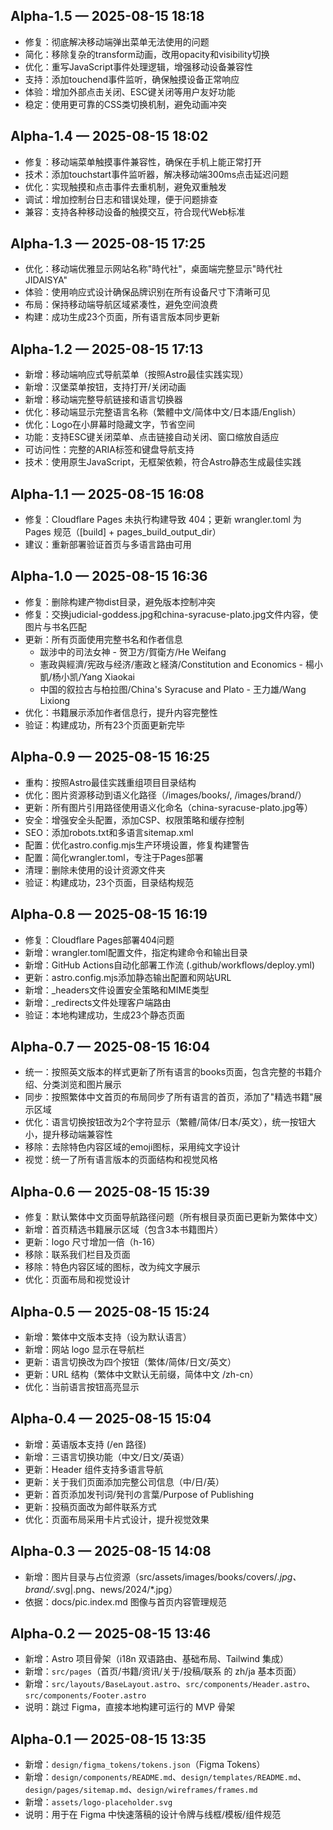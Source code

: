## Alpha-1.5 — 2025-08-15 18:18
- 修复：彻底解决移动端弹出菜单无法使用的问题
- 简化：移除复杂的transform动画，改用opacity和visibility切换
- 优化：重写JavaScript事件处理逻辑，增强移动设备兼容性
- 支持：添加touchend事件监听，确保触摸设备正常响应
- 体验：增加外部点击关闭、ESC键关闭等用户友好功能
- 稳定：使用更可靠的CSS类切换机制，避免动画冲突

## Alpha-1.4 — 2025-08-15 18:02
- 修复：移动端菜单触摸事件兼容性，确保在手机上能正常打开
- 技术：添加touchstart事件监听器，解决移动端300ms点击延迟问题
- 优化：实现触摸和点击事件去重机制，避免双重触发
- 调试：增加控制台日志和错误处理，便于问题排查
- 兼容：支持各种移动设备的触摸交互，符合现代Web标准

## Alpha-1.3 — 2025-08-15 17:25
- 优化：移动端优雅显示网站名称"時代社"，桌面端完整显示"時代社 JIDAISYA"
- 体验：使用响应式设计确保品牌识别在所有设备尺寸下清晰可见
- 布局：保持移动端导航区域紧凑性，避免空间浪费
- 构建：成功生成23个页面，所有语言版本同步更新

## Alpha-1.2 — 2025-08-15 17:13
- 新增：移动端响应式导航菜单（按照Astro最佳实践实现）
- 新增：汉堡菜单按钮，支持打开/关闭动画
- 新增：移动端完整导航链接和语言切换器
- 优化：移动端显示完整语言名称（繁體中文/简体中文/日本語/English）
- 优化：Logo在小屏幕时隐藏文字，节省空间
- 功能：支持ESC键关闭菜单、点击链接自动关闭、窗口缩放自适应
- 可访问性：完整的ARIA标签和键盘导航支持
- 技术：使用原生JavaScript，无框架依赖，符合Astro静态生成最佳实践

## Alpha-1.1 — 2025-08-15 16:08
- 修复：Cloudflare Pages 未执行构建导致 404；更新 wrangler.toml 为 Pages 规范（[build] + pages_build_output_dir）
- 建议：重新部署验证首页与多语言路由可用

## Alpha-1.0 — 2025-08-15 16:36
- 修复：删除构建产物dist目录，避免版本控制冲突
- 修复：交换judicial-goddess.jpg和china-syracuse-plato.jpg文件内容，使图片与书名匹配
- 更新：所有页面使用完整书名和作者信息
  - 跋涉中的司法女神 - 贺卫方/賀衛方/He Weifang
  - 憲政與經濟/宪政与经济/憲政と経済/Constitution and Economics - 楊小凱/杨小凯/Yang Xiaokai
  - 中国的叙拉古与柏拉图/China's Syracuse and Plato - 王力雄/Wang Lixiong
- 优化：书籍展示添加作者信息行，提升内容完整性
- 验证：构建成功，所有23个页面更新完毕

## Alpha-0.9 — 2025-08-15 16:25
- 重构：按照Astro最佳实践重组项目目录结构
- 优化：图片资源移动到语义化路径（/images/books/, /images/brand/）
- 更新：所有图片引用路径使用语义化命名（china-syracuse-plato.jpg等）
- 安全：增强安全头配置，添加CSP、权限策略和缓存控制
- SEO：添加robots.txt和多语言sitemap.xml
- 配置：优化astro.config.mjs生产环境设置，修复构建警告
- 配置：简化wrangler.toml，专注于Pages部署
- 清理：删除未使用的设计资源文件夹
- 验证：构建成功，23个页面，目录结构规范

## Alpha-0.8 — 2025-08-15 16:19
- 修复：Cloudflare Pages部署404问题
- 新增：wrangler.toml配置文件，指定构建命令和输出目录
- 新增：GitHub Actions自动化部署工作流 (.github/workflows/deploy.yml)
- 更新：astro.config.mjs添加静态输出配置和网站URL
- 新增：_headers文件设置安全策略和MIME类型
- 新增：_redirects文件处理客户端路由
- 验证：本地构建成功，生成23个静态页面

## Alpha-0.7 — 2025-08-15 16:04
- 统一：按照英文版本的样式更新了所有语言的books页面，包含完整的书籍介绍、分类浏览和图片展示
- 同步：按照繁体中文首页的布局同步了所有语言的首页，添加了"精选书籍"展示区域
- 优化：语言切换按钮改为2个字符显示（繁體/简体/日本/英文），统一按钮大小，提升移动端兼容性
- 移除：去除特色内容区域的emoji图标，采用纯文字设计
- 视觉：统一了所有语言版本的页面结构和视觉风格

## Alpha-0.6 — 2025-08-15 15:39
- 修复：默认繁体中文页面导航路径问题（所有根目录页面已更新为繁体中文）
- 新增：首页精选书籍展示区域（包含3本书籍图片）
- 更新：logo 尺寸增加一倍（h-16）
- 移除：联系我们栏目及页面
- 移除：特色内容区域的图标，改为纯文字展示
- 优化：页面布局和视觉设计

## Alpha-0.5 — 2025-08-15 15:24
- 新增：繁体中文版本支持（设为默认语言）
- 新增：网站 logo 显示在导航栏
- 更新：语言切换改为四个按钮（繁体/简体/日文/英文）
- 更新：URL 结构（繁体中文默认无前缀，简体中文 /zh-cn）
- 优化：当前语言按钮高亮显示

## Alpha-0.4 — 2025-08-15 15:04
- 新增：英语版本支持 (/en 路径)
- 新增：三语言切换功能（中文/日文/英语）
- 更新：Header 组件支持多语言导航
- 更新：关于我们页面添加完整公司信息（中/日/英）
- 更新：首页添加发刊词/発刊の言葉/Purpose of Publishing
- 更新：投稿页面改为邮件联系方式
- 优化：页面布局采用卡片式设计，提升视觉效果

## Alpha-0.3 — 2025-08-15 14:08
- 新增：图片目录与占位资源（src/assets/images/books/covers/*.jpg、brand/*.svg|.png、news/2024/*.jpg）
- 依据：docs/pic.index.md 图像与首页内容管理规范

## Alpha-0.2 — 2025-08-15 13:46
- 新增：Astro 项目骨架（i18n 双语路由、基础布局、Tailwind 集成）
- 新增：`src/pages`（首页/书籍/资讯/关于/投稿/联系 的 zh/ja 基本页面）
- 新增：`src/layouts/BaseLayout.astro`、`src/components/Header.astro`、`src/components/Footer.astro`
- 说明：跳过 Figma，直接本地构建可运行的 MVP 骨架

## Alpha-0.1 — 2025-08-15 13:35
- 新增：`design/figma_tokens/tokens.json`（Figma Tokens）
- 新增：`design/components/README.md`、`design/templates/README.md`、`design/pages/sitemap.md`、`design/wireframes/frames.md`
- 新增：`assets/logo-placeholder.svg`
- 说明：用于在 Figma 中快速落稿的设计令牌与线框/模板/组件规范